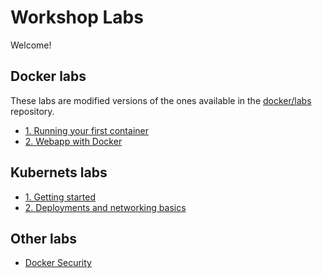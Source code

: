 # Workshop  Labs

Welcome!

## Docker labs

These labs are modified versions of the ones available in the [docker/labs](https://github.com/docker/labs) repository.

* [1. Running your first container](containers/chapters/alpine.md)
* [2. Webapp with Docker](containers/chapters/webapps.md)

## Kubernets labs

* [1. Getting started](kubernetes/getting-started.md)
* [2. Deployments and networking basics](kubernetes/deployments.md)


## Other labs

* [Docker Security](docker-security/README.md)
